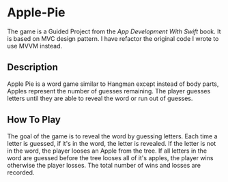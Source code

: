 # Apple-Pie
The game is a Guided Project from the *App Development With Swift* book. It is based on MVC design pattern. I have refactor the original code I wrote to use MVVM instead.

## Description 
Apple Pie is a word game similar to Hangman except instead of body parts, Apples represent the number of guesses remaining. The player guesses letters until they are able to reveal the word or run out of guesses.



## How To Play

The goal of the game is to reveal the word by guessing letters. Each time a letter is guessed, if it's in the word, the letter is revealed. If the letter is not in the word, the player looses an Apple from the tree. If all letters in the word are guessed before the tree looses all of it's apples, the player wins otherwise the player losses. The total number of wins and losses are recorded.

